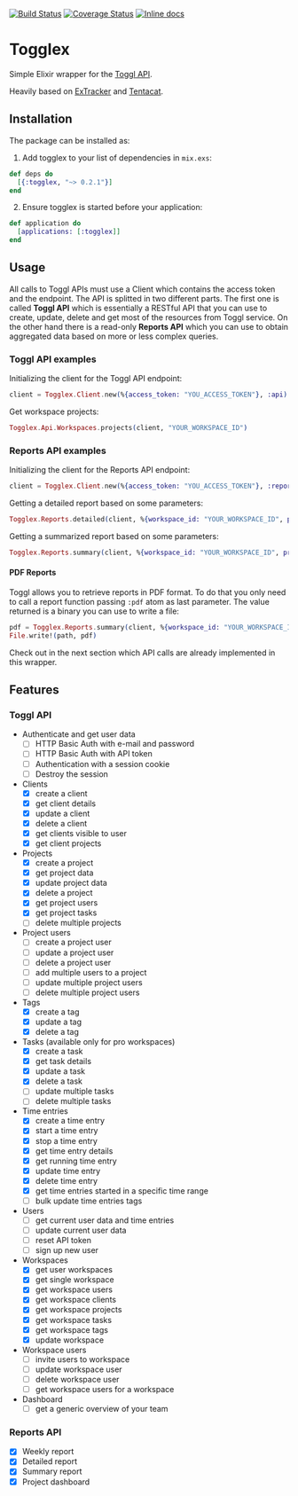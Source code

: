[![Build Status](https://travis-ci.org/diacode/togglex.svg?branch=master)](https://travis-ci.org/diacode/togglex)
[![Coverage Status](https://coveralls.io/repos/github/diacode/togglex/badge.svg?branch=master)](https://coveralls.io/github/diacode/togglex?branch=master)
[![Inline docs](http://inch-ci.org/github/diacode/togglex.svg)](http://inch-ci.org/github/diacode/togglex)

# Togglex

Simple Elixir wrapper for the [Toggl API](https://github.com/toggl/toggl_api_docs).

Heavily based on [ExTracker](https://github.com/dashofcode/extracker) and
[Tentacat](https://github.com/edgurgel/tentacat).

## Installation

The package can be installed as:

1. Add togglex to your list of dependencies in `mix.exs`:

  ```elixir
  def deps do
    [{:togglex, "~> 0.2.1"}]
  end
  ```

2. Ensure togglex is started before your application:

  ```elixir
  def application do
    [applications: [:togglex]]
  end
  ```

## Usage

All calls to Toggl APIs must use a Client which contains the access token and
the endpoint. The API is splitted in two different parts. The first one is
called **Toggl API** which is essentially a RESTful API that you can use to
create, update, delete and get most of the resources from Toggl service. On the
other hand there is a read-only **Reports API** which you can use to obtain
aggregated data based on more or less complex queries.

### Toggl API examples

Initializing the client for the Toggl API endpoint:

```elixir
client = Togglex.Client.new(%{access_token: "YOU_ACCESS_TOKEN"}, :api)
```

Get workspace projects:

```elixir
Togglex.Api.Workspaces.projects(client, "YOUR_WORKSPACE_ID")
```

### Reports API examples

Initializing the client for the Reports API endpoint:

```elixir
client = Togglex.Client.new(%{access_token: "YOU_ACCESS_TOKEN"}, :reports)
```

Getting a detailed report based on some parameters:

```elixir
Togglex.Reports.detailed(client, %{workspace_id: "YOUR_WORKSPACE_ID", project_ids: "COMMA_SEPARATED_PROJECT_IDS"})
```

Getting a summarized report based on some parameters:

```elixir
Togglex.Reports.summary(client, %{workspace_id: "YOUR_WORKSPACE_ID", project_ids: "COMMA_SEPARATED_PROJECT_IDS"})
```

#### PDF Reports

Toggl allows you to retrieve reports in PDF format. To do that you only need to
call a report function passing `:pdf` atom as last parameter. The value returned
is a binary you can use to write a file:

```elixir
pdf = Togglex.Reports.summary(client, %{workspace_id: "YOUR_WORKSPACE_ID", project_ids: "COMMA_SEPARATED_PROJECT_IDS"}, :pdf)
File.write!(path, pdf)
```

Check out in the next section which API calls are already implemented in this
wrapper.

## Features

### Toggl API

* Authenticate and get user data
  * [ ] HTTP Basic Auth with e-mail and password
  * [ ] HTTP Basic Auth with API token
  * [ ] Authentication with a session cookie
  * [ ] Destroy the session

* Clients
  * [x] create a client
  * [x] get client details
  * [x] update a client
  * [x] delete a client
  * [x] get clients visible to user
  * [x] get client projects

* Projects
  * [x] create a project
  * [x] get project data
  * [x] update project data
  * [x] delete a project
  * [x] get project users
  * [x] get project tasks
  * [ ] delete multiple projects

* Project users
  * [ ] create a project user
  * [ ] update a project user
  * [ ] delete a project user
  * [ ] add multiple users to a project
  * [ ] update multiple project users
  * [ ] delete multiple project users

* Tags
  * [x] create a tag
  * [x] update a tag
  * [x] delete a tag

* Tasks (available only for pro workspaces)
  * [x] create a task
  * [x] get task details
  * [x] update a task
  * [x] delete a task
  * [ ] update multiple tasks
  * [ ] delete multiple tasks

* Time entries
  * [x] create a time entry
  * [x] start a time entry
  * [x] stop a time entry
  * [x] get time entry details
  * [x] get running time entry
  * [x] update time entry
  * [x] delete time entry
  * [x] get time entries started in a specific time range
  * [ ] bulk update time entries tags

* Users
  * [ ] get current user data and time entries
  * [ ] update current user data
  * [ ] reset API token
  * [ ] sign up new user

* Workspaces
  * [x] get user workspaces
  * [x] get single workspace
  * [x] get workspace users
  * [x] get workspace clients
  * [x] get workspace projects
  * [x] get workspace tasks
  * [x] get workspace tags
  * [x] update workspace

* Workspace users
  * [ ] invite users to workspace
  * [ ] update workspace user
  * [ ] delete workspace user
  * [ ] get workspace users for a workspace

* Dashboard
  * [ ] get a generic overview of your team

### Reports API

* [x] Weekly report
* [x] Detailed report
* [x] Summary report
* [x] Project dashboard
